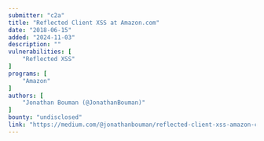 ```yaml
---
submitter: "c2a"
title: "Reflected Client XSS at Amazon.com"
date: "2018-06-15"
added: "2024-11-03"
description: ""
vulnerabilities: [
    "Reflected XSS"
]
programs: [
    "Amazon"
]
authors: [
    "Jonathan Bouman (@JonathanBouman)"
]
bounty: "undisclosed"
link: "https://medium.com/@jonathanbouman/reflected-client-xss-amazon-com-7b0d3cec787"
---
```




